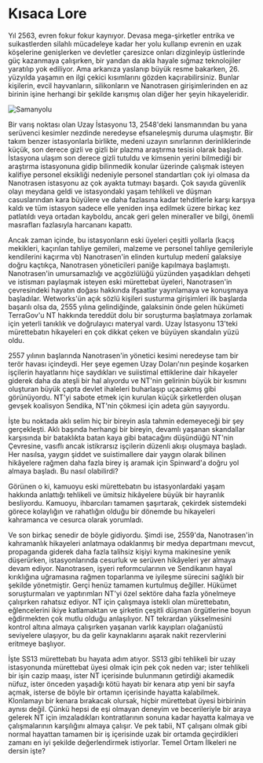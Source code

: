 # Kısaca Lore

Yıl 2563, evren fokur fokur kaynıyor. Devasa mega-şirketler entrika ve suikastlerden silahlı mücadeleye kadar her yolu kullanıp evrenin en uzak köşelerine genişlerken ve devletler çaresizce onları dizginleyip üstlerinde güç kazanmaya çalışırken, bir yandan da akla hayale sığmaz teknolojiler yaratılıp yok ediliyor. Ama arkanıza yaslanıp büyük resme bakarken, 26. yüzyılda yaşamın en ilgi çekici kısımlarını gözden kaçırabilirsiniz. Bunlar kişilerin, evcil hayvanların, silikonların ve Nanotrasen girişimlerinden en az birinin işine herhangi bir şekilde karışmış olan diğer her şeyin hikayeleridir.

![Samanyolu](https://github.com/Oynumt1/Psychonaut-Lore/assets/55282547/e56f7868-3574-4c56-b2bf-39342e6f62fd)

Bir varış noktası olan Uzay İstasyonu 13, 2548'deki lansmanından bu yana serüvenci kesimler nezdinde neredeyse efsaneleşmiş duruma ulaşmıştır. Bir takım benzer istasyonlarla birlikte, medeni uzayın sınırlarının derinliklerinde küçük, son derece gizli ve gizli bir plazma araştırma tesisi olarak başladı. İstasyona ulaşım son derece gizli tutuldu ve kimsenin yerini bilmediği bir araştırma istasyonuna gidip bilinmedik konular üzerinde çalışmak isteyen kalifiye personel eksikliği nedeniyle personel standartları çok iyi olmasa da Nanotrasen istasyonu az çok ayakta tutmayı başardı. Çok sayıda güvenlik olayı meydana geldi ve istasyondaki yaşam tehlikeli ve düşman casuslarından kara büyülere ve daha fazlasına kadar tehditlerle karşı karşıya kaldı ve tüm istasyon sadece elle yeniden inşa edilmek üzere birkaç kez patlatıldı veya ortadan kayboldu, ancak geri gelen mineraller ve bilgi, önemli masrafları fazlasıyla harcananı kapattı.

Ancak zaman içinde, bu istasyonların eski üyeleri çeşitli yollarla (kaçış mekikleri, kaçırılan tahliye gemileri, malzeme ve personel tahliye gemileriyle kendilerini kaçırma vb) Nanotrasen'in elinden kurtulup medenî galaksiye doğru kaçtıkça, Nanotrasen yöneticileri paniğe kapılmaya başlamıştı. Nanotrasen'in umursamazlığı ve açgözlülüğü yüzünden yaşadıkları dehşeti ve istismarı paylaşmak isteyen eski mürettebat üyeleri, Nanotrasen'in çevresindeki hayatın doğası hakkında ifşaatlar yayınlamaya ve konuşmaya başladılar. Wetworks'ün açık sözlü kişileri susturma girişimleri ilk başlarda başarılı olsa da, 2555 yılına gelindiğinde, galaksinin önde gelen hükümeti TerraGov'u NT hakkında tereddüt dolu bir soruşturma başlatmaya zorlamak için yeterli tanıklık ve doğrulayıcı materyal vardı. Uzay İstasyonu 13'teki mürettebatın hikayeleri en çok dikkat çeken ve büyüyen skandalın yüzü oldu.

2557 yılının başlarında Nanotrasen'in yönetici kesimi neredeyse tam bir terör havası içindeydi. Her şeye egemen Uzay Doları'nın peşinde koşarken işçilerin hayatlarını hiçe saydıkları ve suiistimal ettiklerine dair hikayeler giderek daha da ateşli bir hal alıyordu ve NT'nin gelirinin büyük bir kısmını oluşturan büyük çapta devlet ihaleleri buharlaşıp uçacakmış gibi görünüyordu. NT'yi sabote etmek için kurulan küçük şirketlerden oluşan gevşek koalisyon Sendika, NT'nin çökmesi için adeta gün sayıyordu.

İşte bu noktada aklı selim hiç bir bireyin asla tahmin edemeyeceği bir şey gerçekleşti. Aklı başında herhangi bir bireyin, devamlı yaşanan skandallar karşısında bir bataklıkta batan kaya gibi batacağını düşündüğü NT'nin Çevresine, vasıflı ancak istikrarsız işçilerin düzenli akışı oluşmaya başladı. Her nasılsa, yaygın şiddet ve suistimallere dair yaygın olarak bilinen hikâyelere rağmen daha fazla birey iş aramak için Spinward'a doğru yol almaya başladı. Bu nasıl olabilirdi?

Görünen o ki, kamuoyu eski mürettebatın bu istasyonlardaki yaşam hakkında anlattığı tehlikeli ve ümitsiz hikâyelere büyük bir hayranlık besliyordu. Kamuoyu, ihbarcıları tamamen şaşırtarak, çekirdek sistemdeki görece kolaylığın ve rahatlığın olduğu bir dönemde bu hikayeleri kahramanca ve cesurca olarak yorumladı.

Ve son birkaç senedir de böyle gidiyordu. Şimdi ise, 2559'da, Nanotrasen'in kahramanlık hikayeleri anlatmaya odaklanmış bir medya departmanı mevcut, propaganda giderek daha fazla talihsiz kişiyi kıyma makinesine yenik düşerürken, istasyonlarında cesurluk ve serüven hikâyeleri yer almaya devam ediyor. Nanotrasen, işyeri reformcularının ve Sendikanın hayal kırıklığına uğramasına rağmen toparlanma ve iyileşme sürecini sağlıklı bir şekilde yönetmiştir. Gerçi henüz tamamen kurtulmuş değiller. Hükümet soruşturmaları ve yaptırımları NT'yi özel sektöre daha fazla yönelmeye çalışırken rahatsız ediyor. NT için çalışmaya istekli olan mürettebatın, eğlencelerini ikiye katlamaktan ve şirketin çeşitli düşman örgütlerine boyun eğdirmekten çok mutlu olduğu anlaşılıyor. NT tekrardan yükselmesini kontrol altına almaya çalışırken yaşanan varlık kayıpları olağanüstü seviyelere ulaşıyor, bu da gelir kaynaklarını aşarak nakit rezervlerini eritmeye başlıyor.

İşte SS13 mürettebatı bu hayata adım atıyor. SS13 gibi tehlikeli bir uzay istasyonunda mürettebat üyesi olmak için pek çok neden var; ister tehlikeli bir işin cazip maaşı, ister NT içerisinde bulunmanın getirdiği akamedik nüfuz, ister önceden yaşadığı kötü hayatı bir kenara atıp yeni bir sayfa açmak, isterse de böyle bir ortamın içerisinde hayatta kalabilmek. Klonlamayı bir kenara bırakacak olursak, hiçbir mürettebat üyesi birbirinin aynısı değil. Çünkü hepsi de eşi olmayan deneyim ve becerileriyle bir araya gelerek NT için imzaladıkları kontratlarının sonuna kadar hayatta kalmaya ve çalışmalarının karşılığını almaya çalışır. Ve pek tabii, NT çalışanı olmak gibi normal hayattan tamamen bir iş içerisinde uzak bir ortamda geçirdikleri zamanı en iyi şekilde değerlendirmek istiyorlar. Temel Ortam İlkeleri ne dersin işte?

